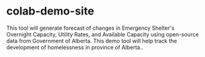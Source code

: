 # colab-demo-site
This tool will generate forecast of changes in Emergency Shelter's Overnight Capacity, Utility Rates, and Available Capacity using open-source data from Government of Alberta. This demo tool will help track the development of homelessness in province of Alberta..
